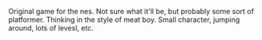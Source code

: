 Original game for the nes. Not sure what it'll be, but probably some sort of platformer. Thinking in the style of meat boy. Small character, jumping around, lots of levesl, etc.

